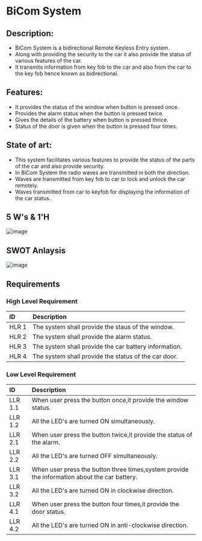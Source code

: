 # BiCom System

## Description:
* BiCom System is a bidirectional Remote Keyless Entry system.
* Along with providing the security to the car it also provide the status of various features of the car.
* It transmits information from key fob to the car and also from the car to the key fob hence known as bidirectional.

## Features:
* It provides the status of the window when button is pressed once.
* Provides the alarm status when the button is pressed twice.
* Gives the details of the battery when button is pressed thrice.
* Status of the door is given when the button is pressed four times.

## State of art:
* This system facilitates various features to provide the status of the parts of the car and also provide security.
* In BiCom System the radio waves are transmitted in both the direction.
* Waves are transmitted from key fob to car to lock and unlock the car remotely.
* Waves transmitted from car to keyfob for displaying the information of the car status.

## 5 W's & 1'H
 ![image](https://user-images.githubusercontent.com/98866123/157860770-fa06696b-b6e6-4835-bbce-832179709d52.png)
## SWOT Anlaysis
 ![image](https://user-images.githubusercontent.com/98866123/157855366-995bf939-f808-497f-a32d-c434c49040e5.png)


## Requirements
### High Level Requirement
|ID|Description|
|:-|:-|
|HLR 1|The system shall provide the staus of the window.|
|HLR 2|The system shall provide the alarm status.|
|HLR 3|The system shall provide the car battery information.|
|HLR 4|The system shall provide the status of the car door.| 

### Low Level Requirement
|ID|Description|
|:-|:-|
|LLR 1.1|When user press the button once,it provide the window status.|
|LLR 1.2|All the LED's are turned ON simultaneously.|
|LLR 2.1|When user press the button twice,it provide the status of the alarm.|
|LLR 2.2|All the LED's are turned OFF simultaneously.|
|LLR 3.1|When user press the button three times,system provide the information about the car battery.|
|LLR 3.2|All the LED's are turned ON in clockwise direction.|
|LLR 4.1|When user press the button four times,it provide the door status.|
|LLR 4.2|All the LED's are turned ON in anti-clockwise direction.|


